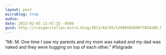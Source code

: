 ```yaml
---
layout: post
microblog: true
audio: 
date: 2013-02-05 12:47:15 -0500
guid: http://craigmcclellan.micro.blog/2013/02/05/t298850289077854208.html
---
```

“Mr. M. One time I saw my parents and my mom was naked and my dad was naked and they were hugging on top of each other.” #1stgrade
